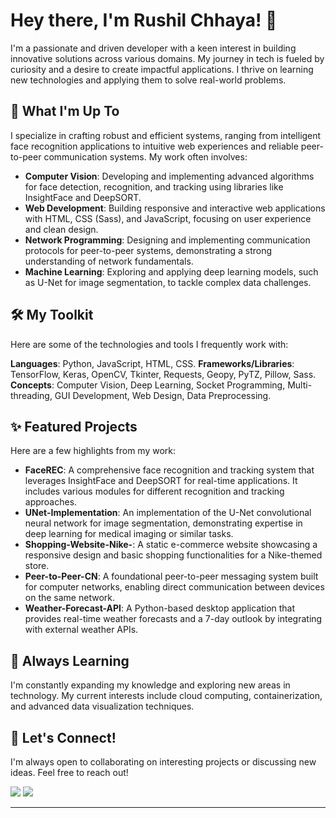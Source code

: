 # Hey there, I'm Rushil Chhaya! 👋

I'm a passionate and driven developer with a keen interest in building innovative solutions across various domains. My journey in tech is fueled by curiosity and a desire to create impactful applications. I thrive on learning new technologies and applying them to solve real-world problems.

## 🚀 What I'm Up To

I specialize in crafting robust and efficient systems, ranging from intelligent face recognition applications to intuitive web experiences and reliable peer-to-peer communication systems. My work often involves:

- **Computer Vision**: Developing and implementing advanced algorithms for face detection, recognition, and tracking using libraries like InsightFace and DeepSORT.
- **Web Development**: Building responsive and interactive web applications with HTML, CSS (Sass), and JavaScript, focusing on user experience and clean design.
- **Network Programming**: Designing and implementing communication protocols for peer-to-peer systems, demonstrating a strong understanding of network fundamentals.
- **Machine Learning**: Exploring and applying deep learning models, such as U-Net for image segmentation, to tackle complex data challenges.

## 🛠️ My Toolkit

Here are some of the technologies and tools I frequently work with:

**Languages**: Python, JavaScript, HTML, CSS.
**Frameworks/Libraries**: TensorFlow, Keras, OpenCV, Tkinter, Requests, Geopy, PyTZ, Pillow, Sass.
**Concepts**: Computer Vision, Deep Learning, Socket Programming, Multi-threading, GUI Development, Web Design, Data Preprocessing.

## ✨ Featured Projects

Here are a few highlights from my work:

- **FaceREC**: A comprehensive face recognition and tracking system that leverages InsightFace and DeepSORT for real-time applications. It includes various modules for different recognition and tracking approaches.
- **UNet-Implementation**: An implementation of the U-Net convolutional neural network for image segmentation, demonstrating expertise in deep learning for medical imaging or similar tasks.
- **Shopping-Website-Nike-**: A static e-commerce website showcasing a responsive design and basic shopping functionalities for a Nike-themed store.
- **Peer-to-Peer-CN**: A foundational peer-to-peer messaging system built for computer networks, enabling direct communication between devices on the same network.
- **Weather-Forecast-API**: A Python-based desktop application that provides real-time weather forecasts and a 7-day outlook by integrating with external weather APIs.

## 🌱 Always Learning

I'm constantly expanding my knowledge and exploring new areas in technology. My current interests include cloud computing, containerization, and advanced data visualization techniques.

## 🤝 Let's Connect!

I'm always open to collaborating on interesting projects or discussing new ideas. Feel free to reach out!

[<img src="https://img.shields.io/badge/LinkedIn-0077B5?style=for-the-badge&logo=linkedin&logoColor=white"/>](https://www.linkedin.com/in/rushil-chhaya-3936b5287?utm_source=share&utm_campaign=share_via&utm_content=profile&utm_medium=android_app ) 
[<img src="https://img.shields.io/badge/Email-D14836?style=for-the-badge&logo=gmail&logoColor=white"/>](mailto:rushilchhaya@gmail.com )

---
